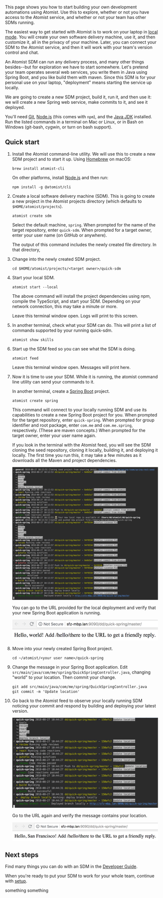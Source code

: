This page shows you how to start building your own development
automations using Atomist.  Use this to explore, whether or not you
have access to the Atomist service, and whether or not your team has
other SDMs running.

The easiest way to get started with Atomist is to work on your laptop
in [local mode][local].  You will create your own software delivery
machine, use it, and then customize it, all in the privacy of your
machine. Later, you can connect your SDM to the Atomist service, and
then it will work with your team's version control and chat.

An Atomist SDM can run any delivery process, and many other things
besides--but for exploration we have to start somewhere.  Let's
pretend your team operates several web services, you write them in
Java using Spring Boot, and you like build them with maven.  Since
this SDM is for your personal use on your laptop, "deployment" means
starting the service up locally.

We are going to create a new SDM project, build it, run it, and then
use it: we will create a new Spring web service, make commits to it,
and see it deployed.

You'll need [Git][git], [Node.js][node] (this comes with `npm`), and
the [Java JDK][jdk] installed.  Run the listed commands in a terminal
on Mac or Linux, or in Bash on Windows (git-bash, cygwin, or turn on
bash support).

[git]: https://git-scm.com/downloads  (Install Git)
[node]: https://nodejs.org/ (Node.js)
[jdk]: http://jdk.java.net/ (Java JDK)
[local]: developer/local.md (SDM Local Mode)


## Quick start

1.  Install the Atomist command-line utility.  We will use this to
    create a new SDM project and to start it up.  Using
    [Homebrew][brew] on macOS:

        brew install atomist-cli

    On other platforms, install [Node.js][node] and then run:

        npm install -g @atomist/cli

2.  Create a local software delivery machine (SDM). This is going to
    create a new project in the Atomist projects directory (which
    defaults to `$HOME/atomist/projects`).

        atomist create sdm

    Select the default machine, `spring`.  When prompted for the name
    of the target repository, enter `quick-sdm`.  When prompted for a
    target owner, enter your user name (on GitHub or anywhere).

    The output of this command includes the newly created file directory. In that directory,

3.  Change into the newly created SDM project.

        cd $HOME/atomist/projects/<target owner>/quick-sdm

4.  Start your local SDM.

        atomist start --local

    The above command will install the project dependencies using npm,
    compile the TypeScript, and start your SDM.  Depending on your
    network connection, this may take a minute or more.

    Leave this terminal window open. Logs will print to this screen.


6.  In another terminal, check what your SDM can do. This will print a list of commands supported by your running quick-sdm.

        atomist show skills

5.  Start up the SDM feed so you can see what the
    SDM is doing.

        atomist feed

    Leave this terminal window open. Messages will print here.

6.  Now it is time to use your SDM. While it is running, the atomist command line utility can send your commands to it.

    In another terminal, create a [Spring Boot][spring-boot] project.

        atomist create spring

    This command will connect to your locally running SDM and use its
    capabilities to create a new Spring Boot project for you.  When
    prompted for the target repository, enter `quick-spring`.  When
    prompted for group identifier and root package, enter `com.me` and
    `com.me.spring`, respectively. (These are maven concepts.)  When
    prompted for the target owner, enter your user name again.

    If you look in the terminal with the Atomist feed, you will see
    the SDM cloning the seed repository, cloning it locally, building
    it, and deploying it locally.  The first time you run this, it may
    take a few minutes as it downloads all the Maven and project
    dependencies.

    ![Atomist Feed for Create Spring Project](img/atomist-feed-create-spring.png)

    You can go to the URL provided for the local deployment and verify
    that your new Spring Boot application is running.

    ![Locally Deployed Spring Boot Application](img/spring-boot-service.png)

7.  Move into your newly created Spring Boot project.

        cd ~/atomist/<your user name>/quick-spring

8.  Change the message in your Spring Boot application.  Edit
    `src/main/java/com/me/spring/QuickSpringController.java`, changing
    "world" to your location.  Then commit your change.

        git add src/main/java/com/me/spring/QuickSpringController.java
        git commit -m 'Update location'

9.  Go back to the Atomist feed to observe your locally running SDM
    noticing your commit and respond by building and deploying your
    latest version.

    ![Atomist Feed for Commit](img/atomist-feed-commit.png)

    Go to the URL again and verify the message contains your location.

    ![Updated Locally Deployed Spring Boot Application](img/spring-boot-service-location.png)

[brew]: https://brew.sh/ (Homebrew - The missing package manager for macOS)
[node]: https://nodejs.org/ (Node.js)

[spring-boot]: https://spring.io/projects/spring-boot (Spring Boot)

## Next steps

<!-- I would like to add a link to a page or video describing how this spring sdm works -->

Find many things you can do with an SDM in the
[Developer Guide][developer-guide].

When you're ready to put your SDM to work for your whole team,
continue with [setup][].

[developer-guide]: developer/index.md (Atomist Developer Guide)
[setup]: user/index.md (Atomist Setup)
something
something
